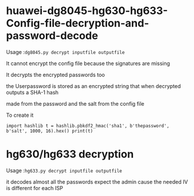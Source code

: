 # huawei-dg8045-hg630-hg633-Config-file-decryption-and-password-decode

Usage :`dg8045.py decrypt inputfile outputfile
`

It cannot encrypt the config file because the signatures are missing 

It decrypts the encrypted passwords too 

the Userpassword is stored as an encrypted string that when decrypted
outputs a SHA-1 hash

made from the password and the salt from the config file 

To create it 

`import hashlib
t = hashlib.pbkdf2_hmac('sha1', b'thepassword', b'salt', 1000, 16).hex()
print(t)`

# hg630/hg633 decryption 

Usage :`hg633.py decrypt inputfile outputfile
`

it decodes almost all the passwords expect the admin cause the needed IV is different for each ISP 
